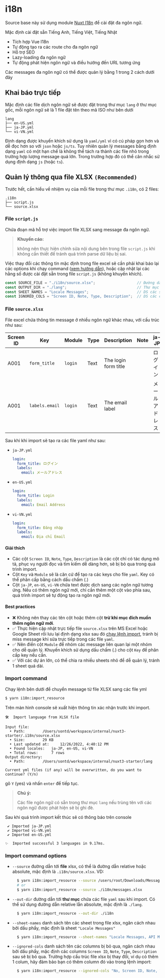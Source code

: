 # i18n
Source base này sử dụng module [Nuxt I18n](https://v8.i18n.nuxtjs.org/) để cài đặt đa ngôn ngữ.

Mặc định cài đặt sẵn Tiếng Anh, Tiếng Việt, Tiếng Nhật

- Tích hợp Vue I18n
- Tự động tạo ra các route cho đa ngôn ngữ
- Hỗ trợ SEO
- Lazy-loading đa ngôn ngữ
- Tự động phát hiện ngôn ngữ và điều hướng đến URL tương ứng

Các messages đa ngôn ngữ có thể được quản lý bằng 1 trong 2 cách dưới đây

## Khai báo trực tiếp

Mặc định các file dịch ngôn ngữ sẽ được đặt trong thư mục `lang` ở thư mục gốc, mỗi ngôn ngữ sẽ là 1 file đặt tên theo mã ISO như bên dưới

```
lang
├── en-US.yml
├── ja-JP.yml
└── vi-VN.yml
```

Định dạng được khuyến khích sử dụng là `yaml/yml` vì có cú pháp gọn hơn và dễ đọc hơn so với `json` hoặc `js/ts`.
Tuy nhiên quản lý messages bằng định dạng `yaml` có một hạn chế là không thể tách ra thành các file nhỏ trong trường hợp lượng message quá lớn. Trong trường hợp đó có thể cân nhắc sử dụng định dạng `js` (hoặc `ts`).

## Quản lý thông qua file XLSX `(Recommended)`

Trước hết, cần hiểu về nhiệm vụ của mỗi file trong thư mục `.i18n`, có 2 files:

```
.i18n
├── script.js
└── source.xlsx
```
### File `script.js`
Chứa đoạn mã hỗ trợ việc import file XLSX sang message đa ngôn ngữ.
> **Khuyến cáo:**
>
> không nên thực hiện chỉnh sửa nội dung bên trong file `script.js` khi không cần thiết để tránh quá trình parse dữ liệu bị sai.

Việc thay đổi các thông tin mặc định trong file excel sẽ cần phải khai báo lại các options khi chạy command ([xem hướng dẫn](#import-command-options)), hoặc cập nhật lại các hằng số được cài đặt sẵn trong file `script.js` (không khuyến khích).

```js
const SOURCE_FILE = "./i18n/source.xlsx";                   // Đường dẫn tới file excel chứa đa ngôn ngữ
const OUTPUT_DIR = "./lang";                                // Thư mục chứa các file yml sau khi import thành công
const SHEET_NAMES = "Locale Messages";                      // DS các sheet cần import, ngăn cách bởi dấu phẩy ","
const IGNORED_COLS = "Screen ID, Note, Type, Description";  // DS các cột không cần thiết
```

### File `source.xlsx`
File excel chứa thông tin message ở nhiều ngôn ngữ khác nhau, với cấu trúc như sau:

| Screen ID | Key	| Module | Type | Description | Note | ja-JP | en-US | vi-VN |
| --- | ---	| --- | --- | --- | --- | --- | --- | --- |
| A001 | `form_title` | `login` | Text | The login form title |  | ログイン | Login | Đăng nhập |
| A001 | `labels.email` | `login` | Text | The email label |  | メールアドレス | Email Address | Địa chỉ Email |

Sau khi khi import sẽ tạo ra các file yaml như sau:
- `ja-JP.yml`
  ```yaml
  login:
    form_title: ログイン
    labels:
      email: メールアドレス
  ```
- `en-US.yml`
  ```yaml
  login:
    form_title: Login
    labels:
      email: Email Address
  ```
- `vi-VN.yml`
  ```yaml
  login:
    form_title: Đăng nhập
    labels:
      email: Địa chỉ Email
  ```

#### Giải thích

- Các cột `Screen ID`, `Note`, `Type`, `Description` là các cột chỉ có tác dụng mô tả, phục vụ người đọc và tìm kiếm dễ dàng hơn, sẽ bị bỏ qua trong quá trình import.
- Cột `Key` và `Module` sẽ là căn cứ để tạo ra các keys cho file `yaml`. Key có thể phân cấp bằng cách dấu chấm (.)
- Cột `ja-JP`, `en-US`, `vi-VN` chứa text được dịch sang các ngôn ngữ tương ứng. Nếu có thêm ngôn ngữ mới, chỉ cần thêm một cột vào phía sau, quá trình import sẽ tự động tạo ra ngôn ngữ mới.

#### Best practices

 - ❌ Không nên thay các tên cột hoặc thêm cột **trừ khi mục đích muốn thêm ngôn ngữ mới**.
 - ✅ Thực hiện cập nhật trực tiếp file `source.xlsx` trên MS Excel hoặc Google Sheet rồi lưu lại định dạng xlsx sau đó [chạy lệnh import](#import-command), tránh bị miss message khi sửa trực tiếp trong các file `yaml`.
 - ✅ Nên điền cột `Module` để nhóm các message liên quan lại một nhóm cho dễ quản lý. Khuyến khích sử dụng dấu chấm (.) cho cột `Key` để phân cấp key nếu cần.
 - ✅ Với các dự án lớn, có thể chia ra nhiều sheets nhỏ để dễ quản lý, tránh 1 sheet quá dài.

### Import command

Chạy lệnh bên dưới để chuyển message từ file XLSX sang các file yml

```bash
$ yarn i18n:import_resource
```

Trên màn hình console sẽ xuất hiện thông tin xác nhận trước khi import.
```
🛠  Import language from XLSX file

Input file:
  • Path: 		 /Users/sontd/workspace/internal/nuxt3-starter/.i18n/source.xlsx
  • Size: 		 29 KB
  • Last updated at: 	 12/26/2022, 4:40:12 PM
  • Found locales: 	 ja-JP, en-US, vi-VN
  • Total rows: 	 7 rows
Output directory:
  • Path: 		 /Users/sontd/workspace/internal/nuxt3-starter/lang

Current yml files (if any) will be overwritten, do you want to continue? (Y/n)
```
gõ `Y` (yes) và nhấn `enter` để tiếp tục.

> **Chú ý:**
>
> Các file ngôn ngữ có sẵn trong thư mục `lang` nếu trùng tên với các ngôn ngữ được phát hiện sẽ bị ghi đè.

Sau khi quá trình import kết thúc sẽ có thông báo trên console
```
 ✔ Imported ja-JP.yml
 ✔ Imported vi-VN.yml
 ✔ Imported en-US.yml

✨  Imported successful 3 languages in 9.17ms.
```

### Import command options

- `--source` đường dẫn tới **file** xlsx, có thể là đường dẫn relative hoặc absolute, mặc định là `.i18n/source.xlsx`. VD:

  ```bash
    $ yarn i18n:import_resource --source /users/root/Downloads/MessageList.xlsx
    # or
    $ yarn i18n:import_resource --source ./i18n/messages.xlsx
  ```
- `--out-dir` đường dẫn tới **thư mục** chứa các file `yaml` sau khi import. Có thể sử dụng đường dẫn relative lẫn absolute, mặc định là `./lang`.
  ```bash
    $ yarn i18n:import_resource --out-dir ./i18n
  ```
- `--sheet-names` danh sách tên các sheet trong file xlsx, ngăn cách nhau bởi dấu phẩy, mặc định là sheet `"Locale Messages"`
  ```bash
    $ yarn i18n:import_resource --sheet-names "Locale Messages, API Messages, Common Messages"
  ```
- `--ignored-cols` danh sách tên các columns bị bỏ qua, ngăn cách nhau bởi dấu phẩy, mặc định các columns `Screen ID`, `Note`, `Type`, `Description` sau sẽ bị bỏ qua. Trường hợp cấu trúc file xlsx bị thay đổi, ví dụ có thêm 1 colum, hãy đảm bảo bạn có thêm column đó vào trong lệnh import:
  ```bash
    $ yarn i18n:import_resource --ignored-cols "No, Screen ID, Note, Type, Description"
  ```
